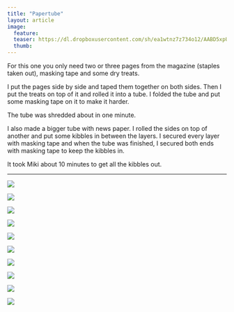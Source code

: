 ```yaml
---
title: "Papertube"
layout: article
image:
  feature:
  teaser: https://dl.dropboxusercontent.com/sh/ea1wtnz7z734o12/AABD5xpUjRf3WouOE_hn6KHia/aktivointi/paperituubi/DSC29173-245px.jpg
  thumb:
---
```


For this one you only need two or three pages from the magazine (staples taken out), masking tape and some dry treats.

I put the pages side by side and taped them together on both sides. Then I put the treats on top of it and rolled it into a tube. I folded the tube and put some masking tape on it to make it harder.

The tube was shredded about in one minute.

I also made a bigger tube with news paper. I rolled the sides on top of another and put some kibbles in between the layers. I secured every layer with masking tape and when the tube was finished, I secured both ends with masking tape to keep the kibbles in.

It took Miki about 10 minutes to get all the kibbles out.

---

[![](https://dl.dropboxusercontent.com/sh/ea1wtnz7z734o12/AACKDbCMAkR-lAdkcCWoeJhna/aktivointi/paperituubi/DSC29139_2-800px.jpg)](https://dl.dropboxusercontent.com/sh/ea1wtnz7z734o12/AAC0HKq-8P7BIUmmW7KM3Axba/aktivointi/paperituubi/DSC29139_2.jpg)

[![](https://dl.dropboxusercontent.com/sh/ea1wtnz7z734o12/AABbXujmNBFvH4A4SQ4qq47Da/aktivointi/paperituubi/DSC29140_2-800px.jpg)](https://dl.dropboxusercontent.com/sh/ea1wtnz7z734o12/AAD5fSJTEQtLDSsxZ5s94NQUa/aktivointi/paperituubi/DSC29140_2.jpg)

[![](https://dl.dropboxusercontent.com/sh/ea1wtnz7z734o12/AAA-B3cY1EpNzB6gR5rzxd3qa/aktivointi/paperituubi/DSC29142_2-800px.jpg)](https://dl.dropboxusercontent.com/sh/ea1wtnz7z734o12/AADO_MH5-r84IgHcYABANhsqa/aktivointi/paperituubi/DSC29142_2.jpg)

[![](https://dl.dropboxusercontent.com/sh/ea1wtnz7z734o12/AABi-ux3wmqYFkgKEJq_iXoba/aktivointi/paperituubi/DSC29144_2-800px.jpg)](https://dl.dropboxusercontent.com/sh/ea1wtnz7z734o12/AACuCJmbUSeH5hcvKQRcjKrva/aktivointi/paperituubi/DSC29144_2.jpg)

[![](https://dl.dropboxusercontent.com/sh/ea1wtnz7z734o12/AADcLDM1YSYzFBdwGvnIq6wLa/aktivointi/paperituubi/DSC29173_2-800px.jpg)](https://dl.dropboxusercontent.com/sh/ea1wtnz7z734o12/AADDGYJfhuAZ7jS0vDZyVaHwa/aktivointi/paperituubi/DSC29173_2.jpg)

[![](https://dl.dropboxusercontent.com/sh/ea1wtnz7z734o12/AACpwbX1U94ScdaMUyK8JV3Ta/aktivointi/paperituubi/DS01685-800px.jpg)](https://dl.dropboxusercontent.com/sh/ea1wtnz7z734o12/AADWPbwLLO6kAKalBOu6X7ANa/aktivointi/paperituubi/DS01685.jpg)

[![](https://dl.dropboxusercontent.com/sh/ea1wtnz7z734o12/AACPwbWBCgqPqIe6IHegZsHVa/aktivointi/paperituubi/DS01693-800px.jpg)](https://dl.dropboxusercontent.com/sh/ea1wtnz7z734o12/AABwrt7Ct3e21m3y9OTZRvXwa/aktivointi/paperituubi/DS01693.jpg)

[![](https://dl.dropboxusercontent.com/sh/ea1wtnz7z734o12/AAAGahZxW18iIkC0bE2GswcAa/aktivointi/paperituubi/DS01711-800px.jpg)](https://dl.dropboxusercontent.com/sh/ea1wtnz7z734o12/AAA-Ip4tBJ3oLepZUrV76zTwa/aktivointi/paperituubi/DS01711.jpg)

[![](https://dl.dropboxusercontent.com/sh/ea1wtnz7z734o12/AADy-9Jt3mC2fVgmo7UHxBosa/aktivointi/paperituubi/DS01780-800px.jpg)](https://dl.dropboxusercontent.com/sh/ea1wtnz7z734o12/AAB0vE8Lqkg3McDovS3ICMoPa/aktivointi/paperituubi/DS01780.jpg)

[![](https://dl.dropboxusercontent.com/sh/ea1wtnz7z734o12/AAAzyyy7x1nv1nkTxCjrL9bga/aktivointi/paperituubi/DS01781-800px.jpg)](https://dl.dropboxusercontent.com/sh/ea1wtnz7z734o12/AADxsvVUQ5iRjh1hWHgzEyxVa/aktivointi/paperituubi/DS01781.jpg)

